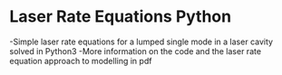 # Laser Rate Equations Python
-Simple laser rate equations for a lumped single mode in a laser cavity solved in Python3
-More information on the code and the laser rate equation approach to modelling in pdf
